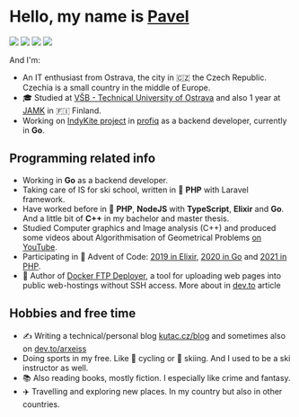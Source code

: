 # Hello, my name is [Pavel](https://www.kutac.cz)

<a href="https://dev.to/arxeiss"><img src="https://img.shields.io/badge/Dev.To-black?logo=devdotto"></a>
<a href="https://www.youtube.com/channel/UCRr2VSdzJeWMvW2WFw_uvag"><img src="https://img.shields.io/badge/YouTube-red?logo=youtube"></a>
<a href="https://www.kutac.cz"><img src="https://img.shields.io/badge/Blog-Portfolio-green"></a> 
<a href="https://www.linkedin.com/in/pavelkutac/"><img src="https://img.shields.io/badge/LinkedIn-blue?logo=linkedin"></a>

And I'm:

- An IT enthusiast from Ostrava, the city in 🇨🇿 the Czech Republic. Czechia is a small country in the middle of Europe.
- 🎓 Studied at [VŠB - Technical University of Ostrava](https://www.vsb.cz/en) and also 1 year at [JAMK](https://www.jamk.fi/en/Home/) in 🇫🇮 Finland.
- Working on [IndyKite project](https://www.indykite.com/) in [profiq](https://www.profiq.com/) as a backend developer, currently in **Go**.

## Programming related info

- Working in **Go** as a backend developer.
- Taking care of IS for ski school, written in :elephant: **PHP** with Laravel framework.
- Have worked before in :elephant: **PHP**, **NodeJS** with **TypeScript**, **Elixir** and **Go**. And a little bit of **C++** in my bachelor and master thesis.
- Studied Computer graphics and Image analysis (C++) and produced some videos about Algorithmisation of Geometrical Problems  [on YouTube](https://www.youtube.com/playlist?list=PLkX8LaR_NiJBx38USppREzcDAvbfybqhO).
- Participating in :christmas_tree: Advent of Code: [2019 in Elixir](https://github.com/arxeiss/advent-of-code-2019), [2020 in Go](https://github.com/arxeiss/advent-of-code-2020) and [2021 in PHP](https://github.com/arxeiss/advent-of-code-2021).
- :rocket: Author of [Docker FTP Deployer](https://gitlab.com/pavel.kutac/docker-ftp-deployer), a tool for uploading web pages into public web-hostings without SSH access. More about in [dev.to](https://dev.to/arxeiss/parallel-incremental-ftp-deploy-in-ci-pipeline-2511) article

## Hobbies and free time

- ✍️ Writing a technical/personal blog [kutac.cz/blog](https://www.kutac.cz/blog) and sometimes also on [dev.to/arxeiss](https://dev.to/arxeiss)
- Doing sports in my free. Like :bicyclist: cycling or :ski: skiing. And I used to be a ski instructor as well.
- :books: Also reading books, mostly fiction. I especially like crime and fantasy.
- :airplane: Travelling and exploring new places. In my country but also in other countries.

